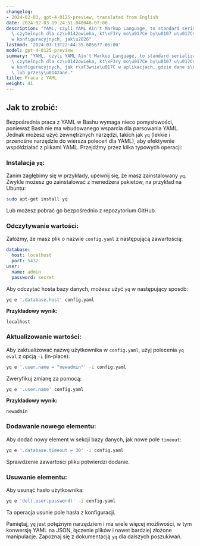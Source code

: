 ```yaml
---
changelog:
- 2024-02-03, gpt-4-0125-preview, translated from English
date: 2024-02-03 19:24:51.040048-07:00
description: "YAML, czyli YAML Ain't Markup Language, to standard serializacji danych\
  \ czytelnych dla cz\u0142owieka, kt\xF3ry mo\u017Ce by\u0107 u\u017Cywany do plik\xF3\
  w konfiguracyjnych, jak\u2026"
lastmod: '2024-03-13T22:44:35.605677-06:00'
model: gpt-4-0125-preview
summary: "YAML, czyli YAML Ain't Markup Language, to standard serializacji danych\
  \ czytelnych dla cz\u0142owieka, kt\xF3ry mo\u017Ce by\u0107 u\u017Cywany do plik\xF3\
  w konfiguracyjnych, jak r\xF3wnie\u017C w aplikacjach, gdzie dane s\u0105 przechowywane\
  \ lub przesy\u0142ane."
title: Praca z YAML
weight: 41
---
```


## Jak to zrobić:
Bezpośrednia praca z YAML w Bashu wymaga nieco pomysłowości, ponieważ Bash nie ma wbudowanego wsparcia dla parsowania YAML. Jednak możesz użyć zewnętrznych narzędzi, takich jak `yq` (lekkie i przenośne narzędzie do wiersza poleceń dla YAML), aby efektywnie współdziałać z plikami YAML. Przejdźmy przez kilka typowych operacji:

### Instalacja `yq`:
Zanim zagłębimy się w przykłady, upewnij się, że masz zainstalowany `yq`. Zwykle możesz go zainstalować z menedżera pakietów, na przykład na Ubuntu:

```bash
sudo apt-get install yq
```

Lub możesz pobrać go bezpośrednio z repozytorium GitHub.

### Odczytywanie wartości:
Załóżmy, że masz plik o nazwie `config.yaml` z następującą zawartością:

```yaml
database:
  host: localhost
  port: 5432
user:
  name: admin
  password: secret
```

Aby odczytać hosta bazy danych, możesz użyć `yq` w następujący sposób:

```bash
yq e '.database.host' config.yaml
```

**Przykładowy wynik:**

```
localhost
```

### Aktualizowanie wartości:
Aby zaktualizować nazwę użytkownika w `config.yaml`, użyj polecenia `yq eval` z opcją `-i` (in-place):

```bash
yq e '.user.name = "newadmin"' -i config.yaml
```

Zweryfikuj zmianę za pomocą:

```bash
yq e '.user.name' config.yaml
```

**Przykładowy wynik:**

```
newadmin
```

### Dodawanie nowego elementu:
Aby dodać nowy element w sekcji bazy danych, jak nowe pole `timeout`:

```bash
yq e '.database.timeout = 30' -i config.yaml
```

Sprawdzenie zawartości pliku potwierdzi dodanie.

### Usuwanie elementu:
Aby usunąć hasło użytkownika:

```bash
yq e 'del(.user.password)' -i config.yaml
```

Ta operacja usunie pole hasła z konfiguracji.

Pamiętaj, `yq` jest potężnym narzędziem i ma wiele więcej możliwości, w tym konwersję YAML na JSON, łączenie plików i nawet bardziej złożone manipulacje. Zapoznaj się z dokumentacją `yq` dla dalszych poszukiwań.
